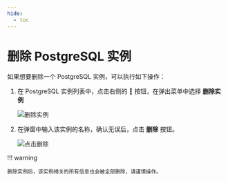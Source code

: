 ```yaml
---
hide:
  - toc
---
```


# 删除 PostgreSQL 实例

如果想要删除一个 PostgreSQL 实例，可以执行如下操作：

1. 在 PostgreSQL 实例列表中，点击右侧的 __┇__ 按钮，在弹出菜单中选择 __删除实例__

    ![删除实例](https://docs.daocloud.io/daocloud-docs-images/docs/middleware/postgresql/images/delete00.png)

2. 在弹窗中输入该实例的名称，确认无误后，点击 __删除__ 按钮。

    ![点击删除](https://docs.daocloud.io/daocloud-docs-images/docs/middleware/postgresql/images/delete01.png)

!!! warning

    删除实例后，该实例相关的所有信息也会被全部删除，请谨慎操作。
